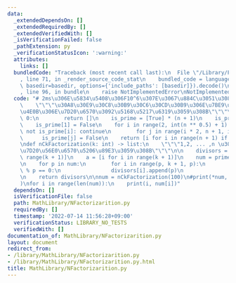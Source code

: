 ```yaml
---
data:
  _extendedDependsOn: []
  _extendedRequiredBy: []
  _extendedVerifiedWith: []
  _isVerificationFailed: false
  _pathExtension: py
  _verificationStatusIcon: ':warning:'
  attributes:
    links: []
  bundledCode: "Traceback (most recent call last):\n  File \"/Library/Frameworks/Python.framework/Versions/3.8/lib/python3.8/site-packages/onlinejudge_verify/documentation/build.py\"\
    , line 71, in _render_source_code_stat\n    bundled_code = language.bundle(stat.path,\
    \ basedir=basedir, options={'include_paths': [basedir]}).decode()\n  File \"/Library/Frameworks/Python.framework/Versions/3.8/lib/python3.8/site-packages/onlinejudge_verify/languages/python.py\"\
    , line 96, in bundle\n    raise NotImplementedError\nNotImplementedError\n"
  code: "# 2ms\u306E\u5834\u5408\u306F10^6\u307E\u3067\u884C\u3051\u308B\ndef primes_list(n):\n\
    \    \"\"\"\u30A8\u30E9\u30C8\u30B9\u30C6\u30CD\u30B9\u306E\u7BE9\u3067n\u4EE5\
    \u4E0B\u306E\u7D20\u6570\u3092\u5168\u5217\u6319\u3059\u308B\"\"\"\n    if n ==\
    \ 0:\n        return []\n    is_prime = [True] * (n + 1)\n    is_prime[0] = False\n\
    \    is_prime[1] = False\n    for i in range(2, int(n ** 0.5) + 1):\n        if\
    \ not is_prime[i]: continue\n        for j in range(i * 2, n + 1, i):\n      \
    \      is_prime[j] = False\n    return [i for i in range(n + 1) if is_prime[i]]\n\
    \ndef nCkFactorization(k: int) -> list:\n    \"\"\"1,2, ... ,n \u3092\u5168\u3066\
    \u7D20\u56E0\u6570\u5206\u89E3\u3059\u308B\"\"\"\n\n    divisors = [[] for _ in\
    \ range(k + 1)]\n    a = [i for i in range(k + 1)]\n    num = primes_list(k)\n\
    \n    for p in num:\n        for i in range(p, k + 1, p):\n            while a[i]\
    \ % p == 0:\n                divisors[i].append(p)\n                a[i] //= p\n\
    \n    return divisors\n\nnum = nCkFactorization(100)\n#print(*num, sep=\"\\n\"\
    )\nfor i in range(len(num)):\n    print(i, num[i])"
  dependsOn: []
  isVerificationFile: false
  path: MathLibrary/NFactorizarition.py
  requiredBy: []
  timestamp: '2022-07-14 11:56:28+09:00'
  verificationStatus: LIBRARY_NO_TESTS
  verifiedWith: []
documentation_of: MathLibrary/NFactorizarition.py
layout: document
redirect_from:
- /library/MathLibrary/NFactorizarition.py
- /library/MathLibrary/NFactorizarition.py.html
title: MathLibrary/NFactorizarition.py
---
```

